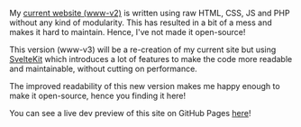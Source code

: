 My [current website (www-v2)](https://www.hopperelec.co.uk/) is written using raw HTML, CSS, JS and PHP without any kind of modularity.
This has resulted in a bit of a mess and makes it hard to maintain. Hence, I've not made it open-source!

This version (www-v3) will be a re-creation of my current site but using [SvelteKit](https://kit.svelte.dev/)
which introduces a lot of features to make the code more readable and maintainable, without cutting on performance.

The improved readability of this new version makes me happy enough to make it open-source, hence you finding it here!

You can see a live dev preview of this site on GitHub Pages [here](https://hopperelec.github.io/hopperelec.co.uk)!